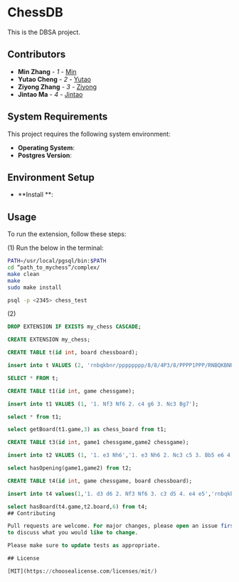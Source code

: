 # ChessDB
This is the DBSA project.


## Contributors

- **Min Zhang** - *1* - [Min](https://github.com/PhDnemo)
- **Yutao Cheng** - *2* - [Yutao](https://github.com/A-hungry-wolf)
- **Ziyong Zhang** - *3* - [Ziyong](https://github.com/Ziyong-Zhang)
- **Jintao Ma** - *4* - [Jintao](https://github.com/woshimajintao)

## System Requirements

This project requires the following system environment:
- **Operating System**: 
- **Postgres Version**: 

## Environment Setup

- **Install **: 



## Usage
To run the extension, follow these steps:

(1) Run the below in the terminal:

```bash
PATH=/usr/local/pgsql/bin:$PATH
cd “path_to_mychess”/complex/
make clean
make
sudo make install

psql -p <2345> chess_test

```
(2) 
``` sql
DROP EXTENSION IF EXISTS my_chess CASCADE;

CREATE EXTENSION my_chess;

CREATE TABLE t(id int, board chessboard);

insert into t VALUES (2, 'rnbqkbnr/pppppppp/8/8/4P3/8/PPPP1PPP/RNBQKBNR b KQkq e3 0 1');

SELECT * FROM t;

CREATE TABLE t1(id int, game chessgame);

insert into t1 VALUES (1, '1. Nf3 Nf6 2. c4 g6 3. Nc3 Bg7');

select * from t1;

select getBoard(t1.game,3) as chess_board from t1;

CREATE TABLE t3(id int, game1 chessgame,game2 chessgame);

insert into t2 VALUES (1, '1. e3 Nh6','1. e3 Nh6 2. Nc3 c5 3. Bb5 e6 4. g4 f5 5. g5 Qxg5');

select hasOpening(game1,game2) from t2;    

CREATE TABLE t4(id int, game chessgame, board chessboard);  

insert into t4 values(1,'1. d3 d6 2. Nf3 Nf6 3. c3 d5 4. e4 e5','rnbqkb1r/ppp1pppp/3p1n2/8/8/3P1N2/PPP1PPPP/RNBQKB1R w KQkq - 2 3');

select hasBoard(t4.game,t2.board,6) from t4;
## Contributing

Pull requests are welcome. For major changes, please open an issue first
to discuss what you would like to change.

Please make sure to update tests as appropriate.

## License

[MIT](https://choosealicense.com/licenses/mit/)
